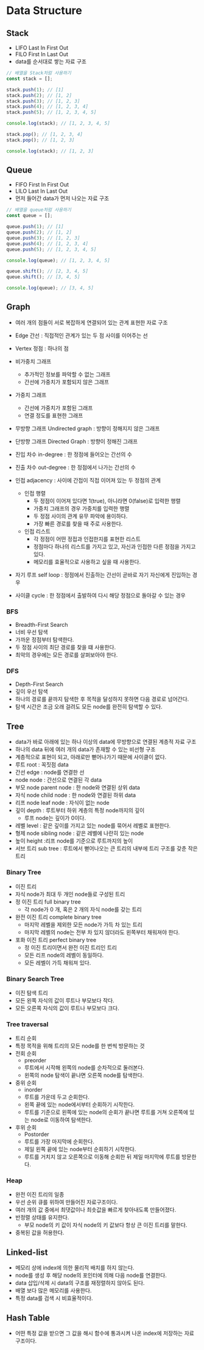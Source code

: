 # Data Structure

## Stack

* LIFO Last In First Out
* FILO First In Last Out
* data를 순서대로 쌓는 자료 구조
  
``` javascript
// 배열을 Stack처럼 사용하기
const stack = []; 

stack.push(1); // [1]
stack.push(2); // [1, 2]
stack.push(3); // [1, 2, 3]
stack.push(4); // [1, 2, 3, 4]
stack.push(5); // [1, 2, 3, 4, 5]

console.log(stack); // [1, 2, 3, 4, 5]

stack.pop(); // [1, 2, 3, 4]
stack.pop(); // [1, 2, 3]

console.log(stack); // [1, 2, 3]
```

## Queue

* FIFO First In First Out
* LILO Last In Last Out
* 먼저 들어간 data가 먼저 나오는 자료 구조

``` javascript
// 배열을 queue처럼 사용하기
const queue = []; 

queue.push(1); // [1]
queue.push(2); // [1, 2]
queue.push(3); // [1, 2, 3]
queue.push(4); // [1, 2, 3, 4]
queue.push(5); // [1, 2, 3, 4, 5]

console.log(queue); // [1, 2, 3, 4, 5]

queue.shift(); // [2, 3, 4, 5]
queue.shift(); // [3, 4, 5]

console.log(queue); // [3, 4, 5]
```

## Graph

* 여러 개의 점들이 서로 복잡하게 연결되어 있는 관계 표현한 자료 구조
  
* Edge 간선 : 직접적인 관계가 있는 두 점 사이를 이어주는 선
* Vertex 정점 : 하나의 점
* 비가중치 그래프
  * 추가적인 정보를 파악할 수 없는 그래프
  * 간선에 가중치가 포함되지 않은 그래프
* 가중치 그래프
  * 간선에 가중치가 포함된 그래프
  * 연결 정도를 표현한 그래프
* 무방향 그래프 Undirected graph : 방향이 정해지지 않은 그래프
* 단방향 그래프 Directed Graph : 방향이 정해진 그래프
* 진입 차수 in-degree : 한 정점에 들어오는 간선의 수
* 진출 차수 out-degree : 한 정점에서 나가는 간선의 수
* 인접 adjacency : 사이에 간접이 직접 이어져 있는 두 정점의 관계
  * 인접 행렬
    * 두 정점이 이어져 있다면 1(true), 아니라면 0(false)로 입력한 행렬
    * 가중치 그래프의 경우 가중치를 입력한 행렬
    * 두 정점 사이의 관계 유무 파악에 용이하다. 
    * 가장 빠른 경로를 찾을 때 주로 사용한다. 
  * 인접 리스트
    * 각 정점이 어떤 정접과 인접한지를 표현한 리스트
    * 정점마다 하나의 리스트를 가지고 있고, 자신과 인접한 다른 정점을 가지고 있다. 
    * 메모리를 효율적으로 사용하고 싶을 때 사용한다. 
* 자기 루프 self loop : 정점에서 진출하는 간선이 곧바로 자기 자신에게 진입하는 경우
* 사이클 cycle : 한 정점에서 출발하여 다시 해당 정점으로 돌아갈 수 있는 경우


### BFS

* Breadth-First Search
* 너비 우선 탐색
* 가까운 정점부터 탐색한다. 
* 두 정점 사이의 최단 경로를 찾을 떄 사용한다. 
* 최악의 경우에는 모든 경로를 살펴보아야 한다. 

### DFS

* Depth-First Search
* 깊이 우선 탐색
* 하나의 경로를 끝까지 탐색한 후 목적을 달성하지 못하면 다음 경로로 넘어간다. 
* 탐색 시간은 조금 오래 걸려도 모든 node를 완전히 탐색할 수 있다. 

## Tree

* data가 바로 아래에 있는 하나 이상의 data에 무방향으로 연결된 계층적 자료 구조
* 하나의 data 뒤에 여러 개의 data가 존재할 수 있는 비선형 구조
* 계층적으로 표현이 되고, 아래로만 뻗어나가기 때문에 사이클이 없다. 
* 루트 root : 꼭짓점 data
* 간선 edge : node를 연결한 선
* node node : 간선으로 연결된 각 data
* 부모 node parent node : 한 node와 연결된 상위 data
* 자식 node child node : 한 node와 연결된 하위 data
* 리프 node leaf node : 자식이 없는 node
* 깊이 depth : 루트부터 하위 계층의 특정 node까지의 깊이 
  * 루프 node는 깊이가 0이다. 
* 레벨 level : 같은 깊이를 가지고 있는 node를 묶어서 레벨로 표현한다. 
* 형제 node sibling node : 같은 레벨에 나란히 있는 node
* 높이 height :리프 node를 기준으로 루트까지의 높이
* 서브 트리 sub tree : 루트에서 뻗어나오는 큰 트리의 내부에 트리 구조를 갖춘 작은 트리
  
### Binary Tree

* 이진 트리
* 자식 node가 최대 두 개인 node들로 구성된 트리
* 정 이진 트리 full binary tree
  * 각 node가 0 개, 혹은 2 개의 자식 node를 갖는 트리
* 완전 이진 트리 complete binary tree
  * 마지막 레벨을 제외한 모든 node가 가득 차 있는 트리
  * 마지막 레벨의 node는 전부 차 있지 않더라도 왼쪽부터 채워져야 한다. 
* 포화 이진 트리 perfect binary tree
  * 정 이진 트리이면서 완전 이진 트리인 트리
  * 모든 리프 node의 레벨이 동일하다. 
  * 모든 레벨이 가득 채워져 있다. 

### Binary Search Tree

* 이진 탐색 트리
* 모든 왼쪽 자식의 값이 루트나 부모보다 작다.
* 모든 오른쪽 자식의 값이 루트나 부모보다 크다.

### Tree traversal

* 트리 순회
* 특정 목적을 위해 트리의 모든 node를 한 번씩 방문하는 것
* 전회 순회
  * preorder
  * 루트에서 시작해 왼쪽의 node를 순차적으로 둘러본다.
  * 왼쪽의 node 탐색이 끝나면 오른쪽 node를 탐색한다. 
* 중위 순회
  * inorder
  * 루트를 가운데 두고 순회한다.
  * 왼쪽 끝에 있는 node에서부터 순회하기 시작한다.
  * 루트를 기준으로 왼쪽에 있는 node의 순회가 끝나면 루트를 거쳐 오른쪽에 있는 node로 이동하여 탐색한다. 
* 후위 순회
  * Postorder
  * 루트를 가장 마지막에 순회한다. 
  * 제일 왼쪽 끝에 있는 node부터 순회하기 시작한다.
  * 루트를 거치지 않고 오른쪽으로 이동해 순회한 뒤 제일 마지막에 루트를 방문한다. 

### Heap

* 완전 이진 트리의 일종
* 우선 순위 큐를 위하여 만들어진 자료구조이다. 
* 여러 개의 값 중에서 최댓값이나 최솟값을 빠르게 찾아내도록 만들어졌다. 
* 반정렬 상태를 유지한다. 
  * 부모 node의 키 값이 자식 node의 키 값보다 항상 큰 이진 트리를 말한다. 
* 중복된 값을 허용한다. 

## Linked-list

* 메모리 상에 index에 의한 물리적 배치를 하지 않는다.
* node를 생성 후 해당 node의 포인터에 의해 다음 node를 연결한다. 
* data 삽입/삭제 시 data의 구조를 재정렬하지 않아도 된다.
* 배열 보다 많은 메모리를 사용한다.
* 특정 data를 검색 시 비효율적이다. 

## Hash Table

* 어떤 특정 값을 받으면 그 값을 해시 함수에 통과시켜 나온 index에 저장하는 자료 구조이다.